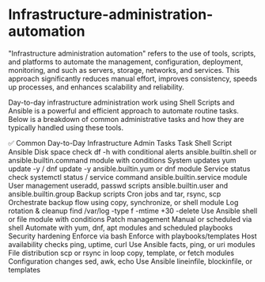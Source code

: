 # Infrastructure-administration-automation
"Infrastructure administration automation" refers to the use of tools, scripts, and platforms to automate the management, configuration, deployment, monitoring, and such as servers, storage, networks, and services. This approach significantly reduces manual effort, improves consistency, speeds up processes, and enhances scalability and reliability.


Day-to-day infrastructure administration work using Shell Scripts and Ansible is a powerful and efficient approach to automate routine tasks. Below is a breakdown of common administrative tasks and how they are typically handled using these tools.

✅ Common Day-to-Day Infrastructure Admin Tasks
Task	Shell Script	Ansible
Disk space check	df -h with conditional alerts	ansible.builtin.shell or ansible.builtin.command module with conditions
System updates	yum update -y / dnf update -y	ansible.builtin.yum or dnf module
Service status check	systemctl status / service command	ansible.builtin.service module
User management	useradd, passwd scripts	ansible.builtin.user and ansible.builtin.group
Backup scripts	Cron jobs and tar, rsync, scp	Orchestrate backup flow using copy, synchronize, or shell module
Log rotation & cleanup	find /var/log -type f -mtime +30 -delete	Use Ansible shell or file module with conditions
Patch management	Manual or scheduled via shell	Automate with yum, dnf, apt modules and scheduled playbooks
Security hardening	Enforce via bash	Enforce with playbooks/templates
Host availability checks	ping, uptime, curl	Use Ansible facts, ping, or uri modules
File distribution	scp or rsync in loop	copy, template, or fetch modules
Configuration changes	sed, awk, echo	Use Ansible lineinfile, blockinfile, or templates
